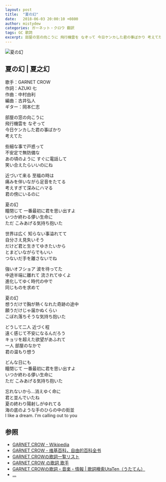 ```yaml
---
layout: post
title:  "夏の幻"
date:   2018-06-03 20:00:10 +0800
author: mistydew
categories: ガーネット・クロウ 翻訳
tags: GC 歌詞
excerpt: 部屋の窓の向こうに 飛行機雲を なぞって 今日ケンカした君の事ばかり 考えてた
---
```

![夏の幻](https://raw.githubusercontent.com/mistydew/gc/master/images/cover/single/Single_05th_%E5%A4%8F%E3%81%AE%E5%B9%BB_unofficial.jpg)

## 夏の幻 | 夏之幻

歌手：GARNET CROW<br>
作詞：AZUKI 七<br>
作曲：中村由利<br>
編曲：古井弘人<br>
ギター：岡本仁志

部屋の窓の向こうに<br>
飛行機雲を なぞって<br>
今日ケンカした君の事ばかり<br>
考えてた

些細な事で戸惑って<br>
不安定で無防備な<br>
あの頃のように すぐに電話して<br>
笑い合えたらいいのにね

近づいて来る 至福の時は<br>
痛みを伴いながら足音をたてる<br>
考えすぎて深みにハマる<br>
君の傍にいるのに

夏の幻<br>
瞳閉じて 一番最初に君を思い出すよ<br>
いつか終わる儚い生命に<br>
ただ こみあげる気持ち抱いた

世界は広く 知らない事溢れてて<br>
自分さえ見失いそう<br>
だけど君と生きてゆきたいから<br>
とまどいながらでもいい<br>
つないだ手を離さないでね

強いオフショア 波を待ってた<br>
中途半端に離れて 流されてゆくよ<br>
進化してゆく時代の中で<br>
同じものを求めて

夏の幻<br>
想うだけで胸が熱くなれた奇跡の途中<br>
願うだけじゃ届かぬくらい<br>
こぼれ落ちそうな気持ち抱いた

どうして二人 近づく程<br>
遠く感じて不安になるんだろう<br>
キョリを超えた欲望があふれて<br>
一人 部屋のなかで<br>
君の温もり想う

どんな日にも<br>
瞳閉じて 一番最初に君を思い出すよ<br>
いつか終わる儚い生命に<br>
ただ こみあげる気持ち抱いた

忘れないから…消えゆく命に<br>
君と並んでいたね<br>
夏の終わり陽射しがゆれてる<br>
海の底のような手のひらの中の街並<br>
I like a dream. I'm calling out to you

## 参照
* [GARNET CROW - Wikipedia](https://ja.wikipedia.org/wiki/GARNET_CROW)
* [GARNET CROW - 维基百科，自由的百科全书](https://zh.wikipedia.org/wiki/GARNET_CROW)
* [GARNET CROWの歌詞一覧リスト](https://www.uta-net.com/artist/344)
* [GARNET CROW の歌詞 歌手](http://www.kasi-time.com/subcat-uta-167-1.html)
* [GARNET CROWの歌詞・音楽・情報 \| 歌詞検索UtaTen（うたてん）](https://utaten.com/artist/GARNET+CROW)
* [...](https://github.com/mistydew/gc)
